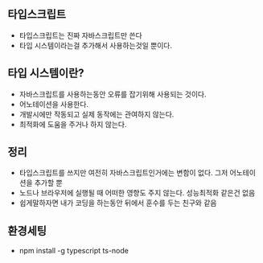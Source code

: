 ## 타입스크립트

- 타입스크립트는 진짜 자바스크립트만 쓴다
- 타입 시스템이라는걸 추가해서 사용하는것일 뿐이다.

## 타입 시스템이란?

- 자바스크립트를 사용하는동안 오류를 잡기위해 사용되는 것이다.
- 어노테이션을 사용한다.
- 개발시에만 작동되고 실제 동작에는 관여하지 않는다.
- 최적화에 도움을 주거나 하지 않는다.

## 정리

- 타입스크립트를 쓰지만 여전히 자바스크립트인거에는 변함이 없다. 그저 어노테이션을 추가할 뿐
- 노드나 브라우저에 실행될 때 어떠한 영향도 주지 않는다. 성능최적화 같은건 없음
- 쉽게말하자면 내가 코딩을 하는동안 뒤에서 훈수를 두는 친구와 같음

## 환경세팅

- npm install -g typescript ts-node